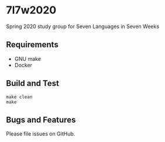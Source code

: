 # 7l7w2020
Spring 2020 study group for Seven Languages in Seven Weeks

Requirements
------------

- GNU make
- Docker

Build and Test
--------------

```
make clean
make
```

Bugs and Features
-----------------

Please file issues on GitHub.


